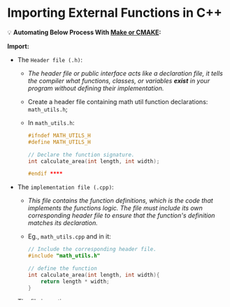 # Importing External Functions in C++


💡 **Automating Below Process With [Make or CMAKE](CMake_vs_Make.md):**

**Import:**

- The `Header file (.h)`:
  - *The header file or public interface acts like a declaration file, it tells the compiler what functions, classes, or variables **exist** in your program without defining their implementation.*

  - Create a header file containing math util function declarations: `math_utils.h`;
  - In `math_utils.h`:

    ```c++  
    #ifndef MATH_UTILS_H
    #define MATH_UTILS_H

    // Declare the function signature.
    int calculate_area(int length, int width);

    #endif ****
    ```

- The `implementation file (.cpp)`:
  - *This file contains the function definitions, which is the code that implements the functions logic. The file must include its own corresponding header file to ensure that the function's definition matches its declaration.*

  - Eg., `math_utils.cpp` and in it:

    ```c++
    // Include the corresponding header file.
    #include "math_utils.h"

    // define the function
    int calculate_area(int length, int width){
        return length * width;
    }
    ```

- The file importing:
  - *Only need to import the header to access all the functions declared in it.*

    `main.cpp`

    ```c++
        #include <iostream>
        // Include the header file
        #include "math_utils.h"

        int main(){
            // call the external function
            int result = calculate_area(5, 10);
            std::cout << "Area is: " << result << std::endl;
            return 0;
        }
    ```

**Compiling and Linking:**

```shell
clang++ main.cpp math_utils.cpp -o area_calculator
```
